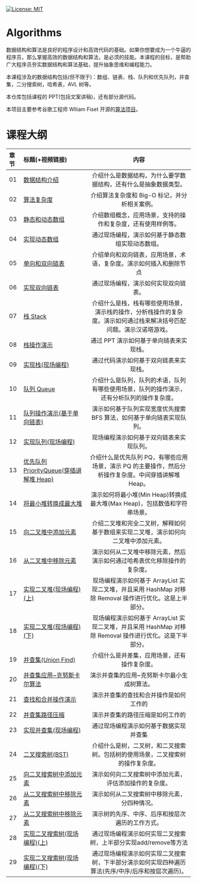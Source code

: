 [![License: MIT](https://img.shields.io/badge/License-MIT-yellow.svg)](https://opensource.org/licenses/MIT)

# Algorithms

数据结构和算法是良好的程序设计和高效代码的基础。如果你想要成为一个牛逼的程序员，那么掌握高效的数据结构和算法，是必须的技能。本课程的目标，是帮助广大程序员夯实数据结构和算法基础，提升抽象思维和编程能力。

本课程涉及的数据结构包括(但不限于)：数组、链表、栈、队列和优先队列，并查集，二分搜索树，哈希表，AVL 树等。

本仓库包括课程的 PPT(包括文案讲稿)，还有部分源代码。

本项目主要参考谷歌工程师 Wlliam Fiset 开源的[算法项目](https://github.com/williamfiset/Algorithms)。

# 课程大纲

| 章节 | 标题(+视频链接)                                                                             |                                                         内容                                                         |
| :--- | :------------------------------------------------------------------------------------------ | :------------------------------------------------------------------------------------------------------------------: |
| 01   | [数据结构介绍](https://www.bilibili.com/video/BV1U5411W7x9?p=1)                             |                           介绍什么是数据结构，为什么要学数据结构，还有什么是抽象数据类型。                           |
| 02   | [算法复杂度](https://www.bilibili.com/video/BV1U5411W7x9?p=2)                               |                                    介绍算法复杂度和 Big-O 标记，并分析相关案例。                                     |
| 03   | [静态和动态数组](https://www.bilibili.com/video/BV1U5411W7x9?p=3)                           |                             介绍数组概念，应用场景，支持的操作和复杂度，还有使用样例等。                             |
| 04   | [实现动态数组](https://www.bilibili.com/video/BV1U5411W7x9?p=4)                             |                                   通过现场编程，演示如何基于静态数组实现动态数组。                                   |
| 05   | [单向和双向链表](https://www.bilibili.com/video/BV1U5411W7x9?p=5)                           |                          介绍单向和双向链表，应用场景，术语，复杂度。演示如何插入和删除节点                          |
| 06   | [实现双向链表](https://www.bilibili.com/video/BV1U5411W7x9?p=6)                             |                                         通过现场编程，演示如何实现双向链表。                                         |
| 07   | [栈 Stack](https://www.bilibili.com/video/BV1U5411W7x9?p=7)                                 | 介绍什么是栈，栈有哪些使用场景，演示栈的操作，分析栈操作的复杂度。演示如何通过栈来解决括号匹配问题。演示汉诺塔游戏。 |
| 08   | [栈操作演示](https://www.bilibili.com/video/BV1U5411W7x9?p=8)                               |                                       通过 PPT 演示如何基于单向链表来实现栈。                                        |
| 09   | [实现栈(现场编程)](https://www.bilibili.com/video/BV1U5411W7x9?p=9)                         |                                        通过代码演示如何基于双向链表来实现栈。                                        |
| 10   | [队列 Queue](https://www.bilibili.com/video/BV1U5411W7x9?p=10)                              |              介绍什么是队列，队列的术语，队列有哪些使用场景，队列的操作演示，还有分析队列的操作复杂度。              |
| 11   | [队列操作演示(基于单向链表)](https://www.bilibili.com/video/BV1U5411W7x9?p=11)              |                        演示如何基于队列实现宽度优先搜索 BFS 算法，如何基于单向链表实现队列。                         |
| 12   | [实现队列(现场编程)](https://www.bilibili.com/video/BV1U5411W7x9?p=12)                      |                                       现场编程演示如何基于双向链表来实现队列。                                       |
| 13   | [优先队列 PriorityQueue(穿插讲解堆 Heap)](https://www.bilibili.com/video/BV1U5411W7x9?p=13) |         介绍什么是优先队列 PQ，有哪些应用场景，演示 PQ 的主要操作，然后分析操作复杂度。中间穿插讲解堆 Heap。         |
| 14   | [将最小堆转换成最大堆](https://www.bilibili.com/video/BV1U5411W7x9?p=14)                    |                       演示如何将最小堆(Min Heap)转换成最大堆(Max Heap)，包括数值和字符串场景。                       |
| 15   | [向二叉堆中添加元素](https://www.bilibili.com/video/BV1U5411W7x9?p=15)                      |                  介绍二叉堆和完全二叉树，解释如何基于数组来实现二叉堆，演示如何向二叉堆中添加元素。                  |
| 16   | [从二叉堆中移除元素](https://www.bilibili.com/video/BV1U5411W7x9?p=16)                      |                       演示如何从二叉堆中移除元素，然后演示如何通过哈希表优化移除操作的复杂度。                       |
| 17   | [实现二叉堆(现场编程)(上)](https://www.bilibili.com/video/BV1U5411W7x9?p=17)                |       现场编程演示如何基于 ArrayList 实现二叉堆，并且采用 HashMap 对移除 Removal 操作进行优化。这是上半部分。        |
| 18   | [实现二叉堆(现场编程)(下)](https://www.bilibili.com/video/BV1U5411W7x9?p=18)                |       现场编程演示如何基于 ArrayList 实现二叉堆，并且采用 HashMap 对移除 Removal 操作进行优化。这是下半部分。        |
| 19   | [并查集(Union Find)](https://www.bilibili.com/video/BV1U5411W7x9?p=19)                      |                                     介绍什么是并差集，应用场景，还有操作复杂度。                                     |
| 20   | [并查集应用~克努斯卡尔算法](https://www.bilibili.com/video/BV1U5411W7x9?p=20)               |                                     演示并查集的应用~克努斯卡尔最小生成树算法。                                      |
| 21   | [查找和合并操作演示](https://www.bilibili.com/video/BV1U5411W7x9?p=21)                      |                                        演示并查集的查找和合并操作是如何工作的                                        |
| 22   | [并查集路径压缩](https://www.bilibili.com/video/BV1U5411W7x9?p=22)                          |                                           演示并查集的路径压缩是如何工作的                                           |
| 23   | [实现并查集(现场编程)](https://www.bilibili.com/video/BV1U5411W7x9?p=23)                    |                                        通过现场编程演示如何基于数据实现并查集                                        |
| 24   | [二叉搜索树(BST)](https://www.bilibili.com/video/BV1U5411W7x9?p=24)                         |                    介绍什么是树，二叉树，和二叉搜索树。包括树的使用场景，二叉搜索树的操作复杂度。                    |
| 25   | [向二叉搜索树中添加元素](https://www.bilibili.com/video/BV1U5411W7x9?p=25)                  |                                演示如何向二叉搜索树中添加元素，评估添加操作的复杂度。                                |
| 26   | [从二叉搜索树中移除元素](https://www.bilibili.com/video/BV1U5411W7x9?p=26)                  |                                     演示如何从二叉搜索树中移除元素，分四种情况。                                     |
| 27   | [从二叉搜索树中移除元素](https://www.bilibili.com/video/BV1U5411W7x9?p=27)                  |                                   演示树的先序、中序、后序和按层次遍历的工作方式。                                   |
| 28   | [实现二叉搜索树(现场编程)(上)](https://www.bilibili.com/video/BV1U5411W7x9?p=28)                          |                           通过现场编程演示如何实现二叉搜索树，上半部分实现add/remove等方法                           |
| 29   | [实现二叉搜索树(现场编程)(下)](https://www.bilibili.com/video/BV1U5411W7x9?p=29)                          |          通过现场编程演示如何实现二叉搜索树，下半部分演示如何实现四种遍历算法(先序/中序/后序和按层次遍历)。          |